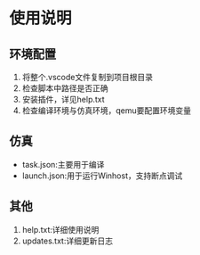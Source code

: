# 使用说明
## 环境配置
1. 将整个.vscode文件复制到项目根目录
2. 检查脚本中路径是否正确
3. 安装插件，详见help.txt
4. 检查编译环境与仿真环境，qemu要配置环境变量
## 仿真
- task.json:主要用于编译
- launch.json:用于运行Winhost，支持断点调试
## 其他
1. help.txt:详细使用说明
2. updates.txt:详细更新日志